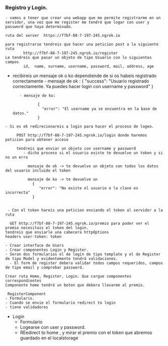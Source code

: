 ### Registro y Login.
    - vamos a tener que crear una webapp que me permite registrarme en un servidor, una vez que me register me tendré que logar con user y password que haya determinado.

    ruta del server  https://f7bf-88-7-197-245.ngrok.io

    para registrarse tendreis que hacer una peticion post a la siguiente ruta
            http://f7bf-88-7-197-245.ngrok.io/register
    Le tendreis que pasar un objeto de tipo Usuario con lo siguientes campos 
            id,  name, surname, username, password, mail, address, age 
   
   - recibireis un mensaje ok o ko dependiende de si os habeis registrado correctamente
            - mensaje de ok : 
                    {
                      "success": "Usuario registrado correctamente. Ya puedes hacer login con username y password"
                    }

            - mensaje de ko: 

                    {
                      "error": "El username ya se encuentra en la base de datos."
                    }


    - Si es ok redirecionareis a login para hacer el proceso de logeo.
         
         POST http://f7bf-88-7-197-245.ngrok.io/login donde haremos peticion para obtener acceso
        
         tendreis que enviar un objeto con username y password
            - dicho proceso si el usuario existe te devuelve un token y si no un erro

              mensaje de ok -> te devuelve un objeto con todos los datos del usuario incluido el token

              mensaje de ko -> te devuelve un 
                {
                   "error": "No existe el usuario o la clave es incorrecta"
                }


     - Con el token hareis una peticion enviando el token al servidor a la ruta
      
      GET http://f7bf-88-7-197-245.ngrok.io/premio para poder ver el premio necesitais el token del login.
    tendreis que enviarle una cabecera httpOptions
    headers user-token: token 

    - Crear interface de Users
    - Crear componentes Login y Register.
    - Seran dos formularios el de login de tipo template y el de Register de tipo Model y evidentemente tendrá validaciones.
      - El form de register debera validar todos campos requeridos, campos de tipo email y comprobar password.

    Crear ruta Home, Register, Login. Que cargue componentes correspondientes
    Componente home tendrá un boton que debera llevarme al premio.

     RegisterComponent
    - Formulario.
    - Cuando se envie el formulario redirect to login
    - tiene validadores

 - Login 
    - Formulario
    - Logearse con user y password.
    - REedirect to home , y mirar el premio con el token que abremos guardado en el localstorage 
